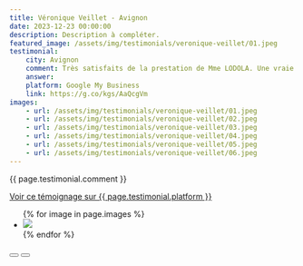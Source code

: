 ```yaml
---
title: Véronique Veillet - Avignon
date: 2023-12-23 00:00:00
description: Description à compléter.
featured_image: /assets/img/testimonials/veronique-veillet/01.jpeg
testimonial:
    city: Avignon
    comment: Très satisfaits de la prestation de Mme LODOLA. Une vraie pro,  très à l'écoute, qui a bien cerné notre demande et qui a su y répondre dans 1 délai très court. Un grand merci à elle !
    answer:
    platform: Google My Business
    link: https://g.co/kgs/AaQcgVm
images:
    - url: /assets/img/testimonials/veronique-veillet/01.jpeg
    - url: /assets/img/testimonials/veronique-veillet/02.jpeg
    - url: /assets/img/testimonials/veronique-veillet/03.jpeg
    - url: /assets/img/testimonials/veronique-veillet/04.jpeg
    - url: /assets/img/testimonials/veronique-veillet/05.jpeg
    - url: /assets/img/testimonials/veronique-veillet/06.jpeg
---
```


{{ page.testimonial.comment }}

<a href="{{ page.testimonial.link }}" target="blank">Voir ce témoignage sur {{ page.testimonial.platform }}</a>

<div class="blogGlide fullWidth">
    <div class="glide__track" data-glide-el="track">
        <ul class="glide__slides">
            {% for image in page.images %}
            <li class="glide__slide">
                <img src="{{ image.url }}">
            </li>
            {% endfor %}
        </ul>
    </div>
    <div class="glide__arrows d-flex justify-content-center mt-2" data-glide-el="controls">
          <button class="glide__arrow text-default position-static" data-glide-dir="<"><i class="ni ni-bold-left"></i></button>
          <button class="glide__arrow text-default position-static" data-glide-dir=">"><i class="ni ni-bold-right"></i></button>
    </div>
</div>
